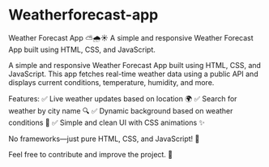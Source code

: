 # Weatherforecast-app
Weather Forecast App ⛅🌧️☀️  A simple and responsive Weather Forecast App built using HTML, CSS, and JavaScript. 


A simple and responsive Weather Forecast App built using HTML, CSS, and JavaScript. This app fetches real-time weather data using a public API and displays current conditions, temperature, humidity, and more.

Features:
✅ Live weather updates based on location 🌍
✅ Search for weather by city name 🔍
✅ Dynamic background based on weather conditions 🎨
✅ Simple and clean UI with CSS animations ✨

No frameworks—just pure HTML, CSS, and JavaScript! 🚀

Feel free to contribute and improve the project. 🌟
